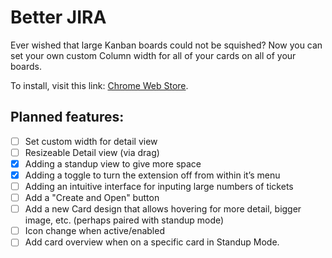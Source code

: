 # Better JIRA

Ever wished that large Kanban boards could not be squished? Now you can set your own custom Column width for all of your cards on all of your boards.

To install, visit this link: [Chrome Web Store](https://chrome.google.com/webstore/detail/better-jira/adjlkmhgnjccbagimdppnminndehkmgl).

## Planned features:
- [ ] Set custom width for detail view
- [ ] Resizeable Detail view (via drag)
- [x] Adding a standup view to give more space
- [x] Adding a toggle to turn the extension off from within it’s menu
- [ ] Adding an intuitive interface for inputing large numbers of tickets
- [ ] Add a "Create and Open" button
- [ ] Add a new Card design that allows hovering for more detail, bigger image, etc. (perhaps paired with standup mode)
- [ ] Icon change when active/enabled
- [ ] Add card overview when on a specific card in Standup Mode.
